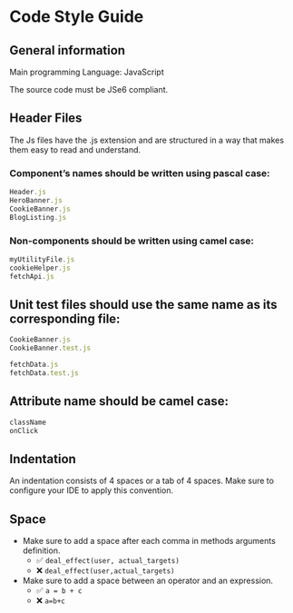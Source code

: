 # Code Style Guide

## General information

Main programming Language: JavaScript

The source code must be JSe6 compliant.

## Header Files
The Js files have the .js extension and are structured in a way that makes them easy to read and understand.
### Component’s names should be written using pascal case:
```JavaScript
Header.js
HeroBanner.js
CookieBanner.js
BlogListing.js
```
### Non-components should be written using camel case:
```JavaScript
myUtilityFile.js
cookieHelper.js
fetchApi.js
```
## Unit test files should use the same name as its corresponding file:
```JavaScript
CookieBanner.js
CookieBanner.test.js

fetchData.js
fetchData.test.js
```

## Attribute name should be camel case:
```JavaScript
className
onClick
```

## Indentation
An indentation consists of 4 spaces or a tab of 4 spaces. Make sure to configure your IDE to apply this convention.


## Space
- Make sure to add a space after each comma in methods arguments definition.
    - ✅ ```deal_effect(user, actual_targets)```
    - ❌ ```deal_effect(user,actual_targets)```
- Make sure to add a space between an operator and an expression.
    - ✅ ```a = b + c```
    - ❌ ```a=b+c```
